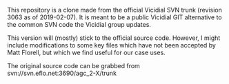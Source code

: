 This repository is a clone made from the official Vicidial SVN trunk (revision 3063 as of 2019-02-07). It is meant to be a public Vicidial GIT alternative to the common SVN code the Vicidial group updates.

This version will (mostly) stick to the official source code. However, I might include modifications to some key files which have not been accepted by Matt Florell, but which we find useful for our case uses.

The original source code can be grabbed from svn://svn.eflo.net:3690/agc_2-X/trunk



